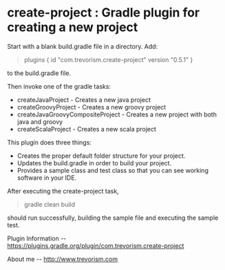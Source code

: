 # create-project : Gradle plugin for creating a new project

Start with a blank build.gradle file in a directory. Add:

> plugins {
>    id "com.trevorism.create-project" version "0.5.1"
> }

to the build.gradle file.

Then invoke one of the gradle tasks:

* createJavaProject - Creates a new java project
* createGroovyProject - Creates a new groovy project
* createJavaGroovyCompositeProject - Creates a new project with both java and groovy
* createScalaProject - Creates a new scala project

This plugin does three things:

* Creates the proper default folder structure for your project.
* Updates the build.gradle in order to build your project.
* Provides a sample class and test class so that you can see working software in your IDE.

After executing the create-project task,
> gradle clean build

should run successfully, building the sample file and executing the sample test.

Plugin Information -- https://plugins.gradle.org/plugin/com.trevorism.create-project

About me -- http://www.trevorism.com